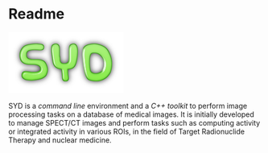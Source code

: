 # Readme

![syd](images/logo-syd.png "SYD")


SYD is a *command line* environment and a *C++ toolkit* to perform image processing tasks on a database of medical images. It is initially developed to manage SPECT/CT images and perform tasks such as computing activity or integrated activity in various ROIs, in the field of Target Radionuclide Therapy and nuclear medicine.
